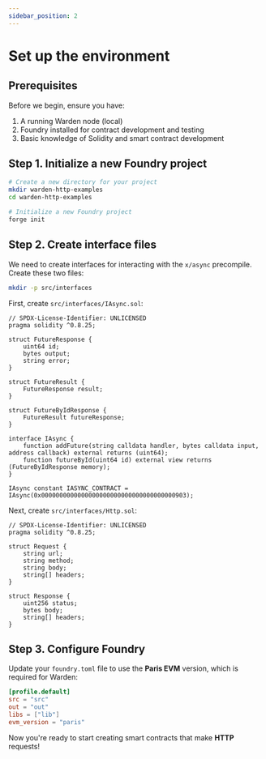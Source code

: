```yaml
---
sidebar_position: 2
---
```


#  Set up the environment

## Prerequisites

Before we begin, ensure you have:

1. A running Warden node (local)
2. Foundry installed for contract development and testing
3. Basic knowledge of Solidity and smart contract development

## Step 1. Initialize a new Foundry project

```bash
# Create a new directory for your project
mkdir warden-http-examples
cd warden-http-examples

# Initialize a new Foundry project
forge init
```

## Step 2. Create interface files

We need to create interfaces for interacting with the `x/async` precompile. Create these two files:

```bash
mkdir -p src/interfaces
```

First, create `src/interfaces/IAsync.sol`:

```solidity
// SPDX-License-Identifier: UNLICENSED
pragma solidity ^0.8.25;

struct FutureResponse {
    uint64 id;
    bytes output;
    string error;
}

struct FutureResult {
    FutureResponse result;
}

struct FutureByIdResponse {
    FutureResult futureResponse;
}

interface IAsync {
    function addFuture(string calldata handler, bytes calldata input, address callback) external returns (uint64);
    function futureById(uint64 id) external view returns (FutureByIdResponse memory);
}

IAsync constant IASYNC_CONTRACT = IAsync(0x0000000000000000000000000000000000000903);
```

Next, create `src/interfaces/Http.sol`:

```solidity
// SPDX-License-Identifier: UNLICENSED
pragma solidity ^0.8.25;

struct Request {
    string url;
    string method;
    string body;
    string[] headers;
}

struct Response {
    uint256 status;
    bytes body;
    string[] headers;
}
```

## Step 3. Configure Foundry

Update your `foundry.toml` file to use the **Paris EVM** version, which is required for Warden:

```toml
[profile.default]
src = "src"
out = "out"
libs = ["lib"]
evm_version = "paris"
```

Now you're ready to start creating smart contracts that make **HTTP** requests!
